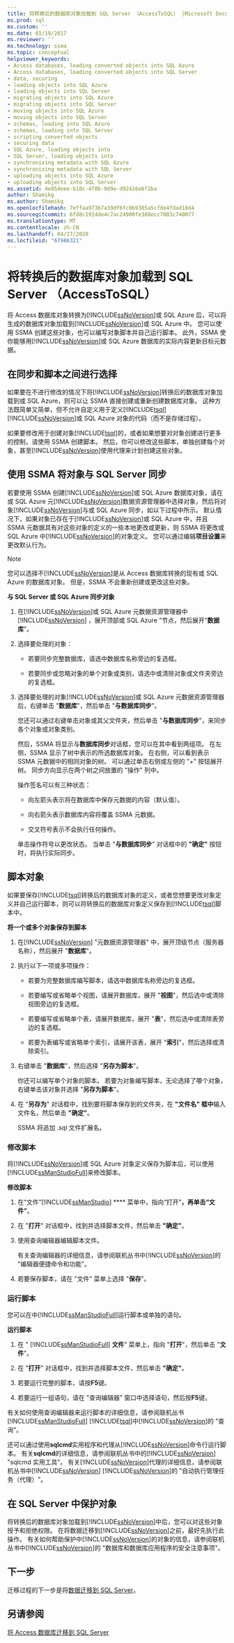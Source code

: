 ```yaml
---
title: 将转换后的数据库对象加载到 SQL Server （AccessToSQL） |Microsoft Docs
ms.prod: sql
ms.custom: ''
ms.date: 01/19/2017
ms.reviewer: ''
ms.technology: ssma
ms.topic: conceptual
helpviewer_keywords:
- Access databases, loading converted objects into SQL Azure
- Access databases, loading converted objects into SQL Server
- data, securing
- loading objects into SQL Azure
- loading objects into SQL Server
- migrating objects into SQL Azure
- migrating objects into SQL Server
- moving objects into SQL Azure
- moving objects into SQL Server
- schemas, loading into SQL Azure
- schemas, loading into SQL Server
- scripting converted objects
- securing data
- SQL Azure, loading objects into
- SQL Server, loading objects into
- synchronizing metadata with SQL Azure
- synchronizing metadata with SQL Server
- uploading objects into SQL Azure
- uploading objects into SQL Server
ms.assetid: 4e854eee-b10c-4f0b-9d9e-d92416e6f2ba
author: Shamikg
ms.author: Shamikg
ms.openlocfilehash: 7effaa973b7a39df6fc0b9385a5cfde4fdad18d4
ms.sourcegitcommit: 6fd8c1914de4c7ac24900fe388ecc7883c740077
ms.translationtype: MT
ms.contentlocale: zh-CN
ms.lasthandoff: 04/27/2020
ms.locfileid: "67986321"
---
```

# <a name="loading-converted-database-objects-into-sql-server-accesstosql"></a>将转换后的数据库对象加载到 SQL Server （AccessToSQL）
将 Access 数据库对象转换为[!INCLUDE[ssNoVersion](../../includes/ssnoversion-md.md)]或 SQL Azure 后，可以将生成的数据库对象加载到[!INCLUDE[ssNoVersion](../../includes/ssnoversion-md.md)]或 SQL Azure 中。 您可以使用 SSMA 创建这些对象，也可以编写对象脚本并自己运行脚本。 此外，SSMA 使你能够用[!INCLUDE[ssNoVersion](../../includes/ssnoversion-md.md)]或 SQL Azure 数据库的实际内容更新目标元数据。  
  
## <a name="choosing-between-synchronization-and-scripts"></a>在同步和脚本之间进行选择  
如果要在不进行修改的情况下将[!INCLUDE[ssNoVersion](../../includes/ssnoversion-md.md)]转换后的数据库对象加载到或 SQL Azure，则可以让 SSMA 直接创建或重新创建数据库对象。 这种方法既简单又简单，但不允许自定义用于定义[!INCLUDE[tsql](../../includes/tsql-md.md)] [!INCLUDE[ssNoVersion](../../includes/ssnoversion-md.md)]或 SQL Azure 对象的代码（而不是存储过程）。  
  
如果要修改用于创建对象[!INCLUDE[tsql](../../includes/tsql-md.md)]的，或者如果想要对对象创建进行更多的控制，请使用 SSMA 创建脚本。 然后，你可以修改这些脚本，单独创建每个对象，甚至[!INCLUDE[ssNoVersion](../../includes/ssnoversion-md.md)]使用代理来计划创建这些对象。  
  
## <a name="using-ssma-to-synchronize-objects-with-sql-server"></a>使用 SSMA 将对象与 SQL Server 同步  
若要使用 SSMA 创建[!INCLUDE[ssNoVersion](../../includes/ssnoversion-md.md)]或 SQL Azure 数据库对象，请在或 SQL Azure 元[!INCLUDE[ssNoVersion](../../includes/ssnoversion-md.md)]数据资源管理器中选择对象，然后将对象[!INCLUDE[ssNoVersion](../../includes/ssnoversion-md.md)]与或 SQL Azure 同步，如以下过程中所示。 默认情况下，如果对象已存在于[!INCLUDE[ssNoVersion](../../includes/ssnoversion-md.md)]或 SQL Azure 中，并且 SSMA 元数据具有对这些对象的定义的一些本地更改或更新，则 SSMA 将更改或 SQL Azure 中[!INCLUDE[ssNoVersion](../../includes/ssnoversion-md.md)]的对象定义。 您可以通过编辑**项目设置**来更改默认行为。  
  
> [!NOTE]  
> 您可以选择不[!INCLUDE[ssNoVersion](../../includes/ssnoversion-md.md)]是从 Access 数据库转换的现有或 SQL Azure 的数据库对象。 但是，SSMA 不会重新创建或更改这些对象。  
  
**与 SQL Server 或 SQL Azure 同步对象**  
  
1.  在[!INCLUDE[ssNoVersion](../../includes/ssnoversion-md.md)]或 SQL Azure 元数据资源管理器中[!INCLUDE[ssNoVersion](../../includes/ssnoversion-md.md)] ，展开顶部或 SQL Azure "节点，然后展开"**数据库**"。  
  
2.  选择要处理的对象：  
  
    -   若要同步完整数据库，请选中数据库名称旁边的复选框。  
  
    -   若要同步或忽略对象的单个对象或类别，请选中或清除对象或文件夹旁边的复选框。  
  
3.  选择要处理的对象[!INCLUDE[ssNoVersion](../../includes/ssnoversion-md.md)]或 SQL Azure 元数据资源管理器后，右键单击 "**数据库**"，然后单击 "**与数据库同步**"。  
  
    您还可以通过右键单击对象或其父文件夹，然后单击 "**与数据库同步**"，来同步各个对象或对象类别。  
  
    然后，SSMA 将显示与**数据库同步**对话框，您可以在其中看到两组项。 在左侧，SSMA 显示了树中表示的所选数据库对象。 在右侧，可以看到表示 SSMA 元数据中的相同对象的树。 可以通过单击右侧或左侧的 "+" 按钮展开树。 同步方向显示在两个树之间放置的 "操作" 列中。  
  
    操作签名可以有三种状态：  
  
    -   向左箭头表示将在数据库中保存元数据的内容（默认值）。  
  
    -   向右箭头表示数据库内容将覆盖 SSMA 元数据。  
  
    -   交叉符号表示不会执行任何操作。  
  
    单击操作符号以更改状态。 当单击 "**与数据库同步**" 对话框中的 **"确定"** 按钮时，将执行实际同步。  
  
## <a name="scripting-objects"></a>脚本对象  
如果要保存[!INCLUDE[tsql](../../includes/tsql-md.md)]转换后的数据库对象的定义，或者您想要更改对象定义并自己运行脚本，则可以将转换后的数据库对象定义保存到[!INCLUDE[tsql](../../includes/tsql-md.md)]脚本中。  
  
**将一个或多个对象保存到脚本**  
  
1.  在[!INCLUDE[ssNoVersion](../../includes/ssnoversion-md.md)] "元数据资源管理器" 中，展开顶级节点（服务器名称），然后展开 "**数据库**"。  
  
2.  执行以下一项或多项操作：  
  
    -   若要为完整数据库编写脚本，请选中数据库名称旁边的复选框。  
  
    -   若要编写或省略单个视图，请展开数据库，展开 "**视图**"，然后选中或清除视图旁边的复选框。  
  
    -   若要编写或省略单个表，请展开数据库，展开 "**表**"，然后选中或清除表旁边的复选框。  
  
    -   若要为表编写或省略单个索引，请展开该表，展开 "**索引**"，然后选择或清除索引。  
  
3.  右键单击 "**数据库**"，然后选择 "**另存为脚本**"。  
  
    你还可以编写单个对象的脚本。 若要为对象编写脚本，无论选择了哪个对象，右键单击该对象并选择 "**另存为脚本**"。  
  
4.  在 "**另存为**" 对话框中，找到要将脚本保存到的文件夹，在 **"文件名" 框中**输入文件名，然后单击 **"确定"**。  
  
    SSMA 将追加 .sql 文件扩展名。  
  
### <a name="modifying-scripts"></a>修改脚本  
将[!INCLUDE[ssNoVersion](../../includes/ssnoversion-md.md)]或 SQL Azure 对象定义保存为脚本后，可以使用[!INCLUDE[ssManStudioFull](../../includes/ssmanstudiofull-md.md)]来修改脚本。  
  
**修改脚本**  
  
1.  在“文件”[!INCLUDE[ssManStudio](../../includes/ssmanstudio-md.md)] **** 菜单中，指向“打开”****，再单击“文件”****。  
  
2.  在 "**打开**" 对话框中，找到并选择脚本文件，然后单击 **"确定"**。  
  
3.  使用查询编辑器编辑脚本文件。  
  
    有关查询编辑器的详细信息，请参阅联机丛书中[!INCLUDE[ssNoVersion](../../includes/ssnoversion-md.md)]的 "编辑器便捷命令和功能"。  
  
4.  若要保存脚本，请在 "文件" 菜单上选择 "**保存**"。  
  
### <a name="running-scripts"></a>运行脚本  
您可以在中[!INCLUDE[ssManStudioFull](../../includes/ssmanstudiofull-md.md)]运行脚本或单独的语句。  
  
**运行脚本**  
  
1.  在 " [!INCLUDE[ssManStudioFull](../../includes/ssmanstudiofull-md.md)] **文件**" 菜单上，指向 "**打开**"，然后单击 "**文件**"。  
  
2.  在 "**打开**" 对话框中，找到并选择脚本文件，然后单击 **"确定"**。  
  
3.  若要运行完整的脚本，请按**F5**键。  
  
4.  若要运行一组语句，请在 "查询编辑器" 窗口中选择语句，然后按**F5**键。  
  
有关如何使用查询编辑器来运行脚本的详细信息，请参阅联机丛书[!INCLUDE[ssManStudioFull](../../includes/ssmanstudiofull-md.md)] [!INCLUDE[tsql](../../includes/tsql-md.md)]中[!INCLUDE[ssNoVersion](../../includes/ssnoversion-md.md)]的 "查询"。  
  
还可以通过使用**sqlcmd**实用程序和代理从[!INCLUDE[ssNoVersion](../../includes/ssnoversion-md.md)]命令行运行脚本。 有关**sqlcmd**的详细信息，请参阅联机丛书中的[!INCLUDE[ssNoVersion](../../includes/ssnoversion-md.md)] "sqlcmd 实用工具"。 有关[!INCLUDE[ssNoVersion](../../includes/ssnoversion-md.md)]代理的详细信息，请参阅联机丛书中[!INCLUDE[ssNoVersion](../../includes/ssnoversion-md.md)] [!INCLUDE[ssNoVersion](../../includes/ssnoversion-md.md)]的 "自动执行管理任务（代理）"。  
  
## <a name="securing-objects-in-sql-server"></a>在 SQL Server 中保护对象  
将转换后的数据库对象加载到[!INCLUDE[ssNoVersion](../../includes/ssnoversion-md.md)]中后，您可以对这些对象授予和拒绝权限。 在将数据迁移到[!INCLUDE[ssNoVersion](../../includes/ssnoversion-md.md)]之前，最好先执行此操作。 有关如何帮助保护中[!INCLUDE[ssNoVersion](../../includes/ssnoversion-md.md)]的对象的信息，请参阅联机丛书中[!INCLUDE[ssNoVersion](../../includes/ssnoversion-md.md)]的 "数据库和数据库应用程序的安全注意事项"。  
  
## <a name="next-step"></a>下一步  
迁移过程的下一步是将[数据迁移到 SQL Server](migrating-access-data-into-sql-server-azure-sql-db-accesstosql.md)。  
  
## <a name="see-also"></a>另请参阅  
[将 Access 数据库迁移到 SQL Server](migrating-access-databases-to-sql-server-azure-sql-db-accesstosql.md)  
  
